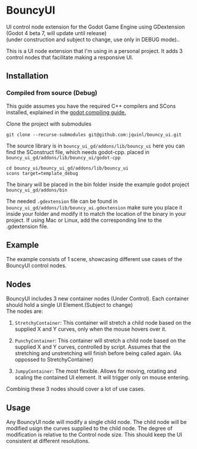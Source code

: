 # BouncyUI
UI control node extension for the Godot Game Engine using GDextension (Godot 4 beta 7, will update until release)  
(under construction and subject to change, use only in DEBUG mode)..

This is a UI node extension that I'm using in a personal project. It adds 3 control nodes that facilitate making a responsive UI.

## Installation
### Compiled from source (Debug)  

This guide assumes you have the required C++ compilers and SCons installed, explained in the [godot compiling guide.](https://docs.godotengine.org/en/stable/development/compiling/index.html) 

Clone the project with submodules  
```
git clone --recurse-submodules git@github.com:jquinl/bouncy_ui.git
```  
The source library is in `bouncy_ui_gd/addons/lib/bouncy_ui` here you can find the SConstruct file, which needs godot-cpp. placed in `bouncy_ui_gd/addons/lib/bouncy_ui/godot-cpp`
```
cd bouncy_ui/bouncy_ui_gd/addons/lib/bouncy_ui
scons target=template_debug
```  
The binary will be placed in the bin folder inside the example godot project `bouncy_ui_gd/addons/bin`  

The needed `.gdextension` file can be found in `bouncy_ui_gd/addons/lib/bouncy_ui.gdextension`  make sure you place it inside your folder and modify it to match the location of the binary in your project. If using Mac or Linux, add the corresponding line to the .gdextension file.

## Example
The example consists of 1 scene, showcasing different use cases of the BouncyUI control nodes.  

## Nodes
BouncyUI includes 3 new container nodes (Under Control). Each container should hold a single UI Element.(Subject to change)  
The nodes are:  

1.  `StretchyContainer`: This container will stretch a child node based on the supplied X and Y curves, only when the mouse hovers over it.

2.  `PunchyContainer`: This container will stretch a child node based on the supplied X and Y curves, controlled by script. Assumes that the stretching and unstretching will finish before being called again. (As oppossed to StretchyContainer) 

3.  `JumpyContainer`: The most flexible. Allows for moving, rotating and scaling the contained UI element. It will trigger only on mouse entering.

Combinig these 3 nodes should cover a lot of use cases.

## Usage
Any BouncyUI node will modify a single child node. The child node will be modified usign the curves supplied to the child node. The degree of modification is relative to the Control node size. This should keep the UI consistent at different resolutions.